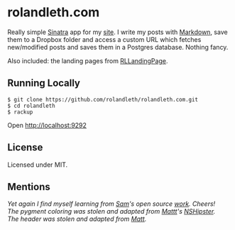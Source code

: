 # rolandleth.com

Really simple [Sinatra](http://www.sinatrarb.com/) app for my [site](http://rolandleth.com). I write my posts with [Markdown](http://daringfireball.net/projects/markdown/), save them to a Dropbox folder and access a custom URL which fetches new/modified posts and saves them in a Postgres database. Nothing fancy.

Also included: the landing pages from [RLLandingPage](http://github.com/rolandleth/RLLandingPage).

## Running Locally

    $ git clone https://github.com/rolandleth/rolandleth.com.git
    $ cd rolandleth
    $ rackup

Open [http://localhost:9292](http://localhost:9292)

## License
Licensed under MIT.

## Mentions
*Yet again I find myself learning from [Sam](http://soff.es)'s open source [work](http://github.com/soffes/soff.es). Cheers!*  
*The pygment coloring was stolen and adapted from [Mattt](http://mattt.me)'s [NSHipster](https://github.com/NSHipster/nshipster.com).*  
*The header was stolen and adapted from [Matt](http://mattgemmell.com).*
